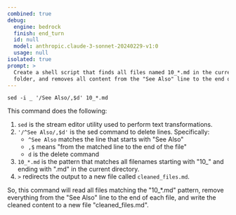 ```yaml
---
combined: true
debug:
  engine: bedrock
  finish: end_turn
  id: null
  model: anthropic.claude-3-sonnet-20240229-v1:0
  usage: null
isolated: true
prompt: >
  Create a shell script that finds all files named 10_*.md in the current
  folder, and removes all content from the "See Also" line to the end of the file. The operation should work in place.
---
```


`sed -i _ '/See Also/,$d' 10_*.md`

This command does the following:

1. `sed` is the stream editor utility used to perform text transformations.
2. `'/^See Also/,$d'` is the sed command to delete lines. Specifically:
   - `^See Also` matches the line that starts with "See Also"
   - `,$` means "from the matched line to the end of the file"
   - `d` is the delete command
3. `10_*.md` is the pattern that matches all filenames starting with "10\_" and ending with ".md" in the current directory.
4. `>` redirects the output to a new file called `cleaned_files.md`.

So, this command will read all files matching the "10\_\*.md" pattern, remove everything from the "See Also" line to the end of each file, and write the cleaned content to a new file "cleaned_files.md".
